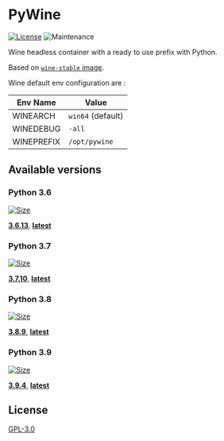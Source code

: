 # PyWine

[![License][license-image]][license-url]
![Maintenance](https://img.shields.io/maintenance/yes/2021?style=flat-square)

Wine headless container with a ready to use prefix with Python.

Based on [`wine-stable` image](base-image-url).

Wine default env configuration are :

| Env Name | Value |
|-|-|
| WINEARCH | `win64` (default) |
| WINEDEBUG | `-all` |
| WINEPREFIX | `/opt/pywine` |

## Available versions

### Python 3.6

[3.6-size-badge]: https://img.shields.io/docker/image-size/materya/pywine-3.6/latest?style=flat-square
[3.6-url]: https://github.com/orgs/materya/packages/container/pywine-3.6/latest
[![Size][3.6-size-badge]][3.6-url]

**[3.6.13](https://github.com/orgs/materya/packages/container/pywine-3.6/3.6.13)**,
**[latest](https://github.com/orgs/materya/packages/container/pywine-3.6/latest)**

### Python 3.7

[3.7-size-badge]: https://img.shields.io/docker/image-size/materya/pywine-3.7/latest?style=flat-square
[3.7-url]: https://github.com/orgs/materya/packages/container/pywine-3.7/latest
[![Size][3.7-size-badge]][3.7-url]

**[3.7.10](https://github.com/orgs/materya/packages/container/pywine-3.7/3.7.10)**,
**[latest](https://github.com/orgs/materya/packages/container/pywine-3.7/latest)**

### Python 3.8

[3.8-size-badge]: https://img.shields.io/docker/image-size/materya/pywine-3.8/latest?style=flat-square
[3.8-url]: https://github.com/orgs/materya/packages/container/pywine-3.8/latest
[![Size][3.8-size-badge]][3.8-url]

**[3.8.9](https://github.com/orgs/materya/packages/container/pywine-3.8/3.8.9)**,
**[latest](https://github.com/orgs/materya/packages/container/pywine-3.8/latest)**

### Python 3.9

[3.9-size-badge]: https://img.shields.io/docker/image-size/materya/pywine-3.9/latest?style=flat-square
[3.9-url]: https://github.com/orgs/materya/packages/container/pywine-3.9/latest
[![Size][3.9-size-badge]][3.9-url]

**[3.9.4](https://github.com/orgs/materya/packages/container/pywine-3.9/3.9.4)**,
**[latest](https://github.com/orgs/materya/packages/container/pywine-3.9/latest)**


## License

[GPL-3.0](LICENSE)

[base-image-url]: https://github.com/orgs/materya/packages/container/package/wine-stable
[license-image]: https://img.shields.io/github/license/materya/containers?style=flat-square
[license-url]: LICENSE
